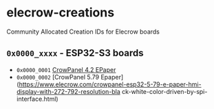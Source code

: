 # elecrow-creations
Community Allocated Creation IDs for Elecrow boards

## `0x0000_xxxx` - ESP32-S3 boards
*  `0x0000_0001` [CrowPanel 4.2 EPaper](https://www.elecrow.com/crowpanel-esp32-4-2-e-paper-hmi-display-with-400-300-resolution-black-white-color-driven-by-spi-interface.html)
*  `0x0000_0002` [CrowPanel 5.79 Epaper](https://www.elecrow.com/crowpanel-esp32-5-79-e-paper-hmi-display-with-272-792-resolution-bla
ck-white-color-driven-by-spi-interface.html)

